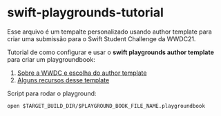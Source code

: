 # swift-playgrounds-tutorial

Esse arquivo é um tempalte personalizado usando author template para criar uma submissão para o Swift Student Challenge da WWDC21.

Tutorial de como configurar e usar o **swift playgrounds author template** para criar um playgroundbook:
1. [Sobre a WWDC e escolha do author template](https://youtu.be/S5YQj_wzCDU)
2. [Alguns recursos desse template](https://www.youtube.com/watch?v=pBIBpVW9N2Q)


Script para rodar o playground: 
```
open $TARGET_BUILD_DIR/$PLAYGROUND_BOOK_FILE_NAME.playgroundbook
